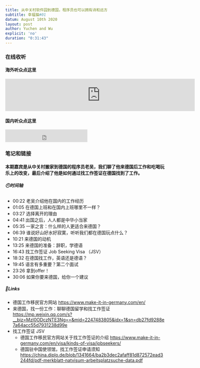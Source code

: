 ```yaml
---
title: 从中关村软件园到德国，程序员也可以拥有诗和远方
subtitle: 幸福猫#01
datum: August 10th 2020
layout: post
author: Yuchen and Wu
explicit: 'no'
duration: "0:31:43"
---
```


### 在线收听

#### 海外听众点这里
<iframe src="https://anchor.fm/happycatpodcast/embed" height="102px" width="600px" frameborder="0" scrolling="no"></iframe>

#### 国内听众点这里
<iframe height="40" width="260" src="https://www.ximalaya.com/thirdparty/player/sound/player.html?id=325859736&type=red" frameborder=0 allowfullscreen></iframe>

### 笔记和链接

#### 本期嘉宾是从中关村搬家到德国的程序员老吴，我们聊了他来德国后工作和吃喝玩乐上的改变，最后介绍了他是如何通过找工作签证在德国找到了工作。

##### 🕙时间轴
  * 00:22 老吴介绍他在国内的工作经历
  * 01:05 在德国上班和在国内上班哪里不一样？
  * 03:27 选择离开的理由
  * 04:41 出国之后，人人都是中华小当家
  * 05:35 一家之言：什么样的人更适合来德国？
  * 06:39 谁说好山好水好寂寞，听听我们都在德国玩点什么？
  * 10:21 来德国的动机
  * 13:25 来德国的准备：辞职，学德语
  * 16:43 找工作签证 Job Seeking Visa （JSV）
  * 18:32 在德国找工作，英语还是德语？
  * 19:45 语言有多重要？第二个面试
  * 23:26 拿到offer！
  * 30:06 如果你要来德国，给你一个建议

##### 🔗Links
  * 德国工作移民官方网站 <https://www.make-it-in-germany.com/en/>
  * 来德国，找一份工作：聊聊德国留学和找工作签证 <https://mp.weixin.qq.com/s?__biz=MzI0ODczNTE3Ng==&mid=2247483805&idx=1&sn=db27fd9288e7a64acc55d7931238d99e>
  * 找工作签证 JSV
    * 德国工作移民官方网站关于找工作签证的介绍 <https://www.make-it-in-germany.com/en/visa/kinds-of-visa/jobseekers/> 
    * 德国驻中国使领馆，找工作签证申请须知 <https://china.diplo.de/blob/1341664/ba2b3dec2afaff81d872572ead3244fd/pdf-merkblatt-natvisum-arbeitsplatzsuche-data.pdf>
  